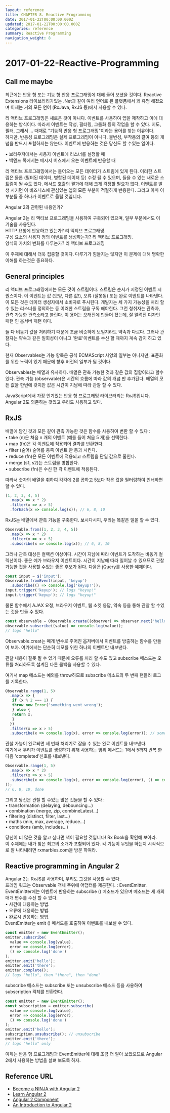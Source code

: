 ```yaml
---
layout: reference
title: CHAPTER 8. Reactive Programming
date: 2017-01-22T00:00:00.000Z
updated: 2017-01-22T00:00:00.000Z
categories: reference
summary: Reactive Programming
navigation_weight: 8
---
```


# 2017-01-22-Reactive-Programming

## Call me maybe

최근에는 반응 형 또는 기능 형 반응 프로그래밍에 대해 들어 보셨을 것이다. Reactive Extensions 라이브러리가있는 .Net과 같이 여러 언어로 된 플랫폼에서 꽤 유명 해졌으며 이제는 거의 모든 언어 \(RxJava, RxJS 등\)에서 사용할 수 있다.

리 액티브 프로그래밍은 새로운 것이 아니다. 이벤트를 사용하여 앱을 제작하고 이에 대응하는 방식이다. 따라서 이벤트는 작성, 필터링, 그룹화 등의 작업을 할 수 있다. 지도, 필터, 그래서 ... 때때로 "기능적 반응 형 프로그래밍"이라는 용어를 찾는 이유이다.  
하지만, 반응성 프로그래밍은 실제 프로그래밍이 아니다. 불변성, 부작용의 결여 등의 개념을 반드시 포함하지는 않는다. 이벤트에 반응하는 것은 당신도 할 수있는 일이다.  
  


• 브라우저에서는 사용자 이벤트에 리스너를 설정할 때  
 • 백엔드 쪽에서는 메시지 버스에서 오는 이벤트에 반응할 때  


리 액티브 프로그래밍에서는 들어오는 모든 데이터가 스트림에 있게 된다. 이러한 스트림은 물론 \(필터된 데이터, 병합된 데이터 등\) 수정 될 수 있으며, 들을 수 있는 새로운 스트림이 될 수도 있다. 메서드 호출의 결과에 대해 크게 걱정할 필요가 없다. 이벤트를 발생 시키면 이 비즈니스에 관심있는 앱의 모든 부분이 적절하게 반응한다. 그리고 아마 이 부분들 중 하나가 이벤트로 올릴 것입니다.  
  


Angular 2와 관련된 내용인가?  


Angular 2는 리 액티브 프로그래밍을 사용하여 구축되어 있으며, 일부 부분에서도 이 기술을 사용된다.  
 HTTP 요청에 반응하고 있는가? 리 액티브 프로그래밍.   
 구성 요소의 사용자 정의 이벤트를 생성하는가? 리 액티브 프로그래밍.   
 양식의 가치의 변화를 다루는가? 리 액티브 프로그래밍  
  


이 주제에 대해서 더욱 집중할 것이다. 다루기가 힘들지는 않지만 이 문제에 대해 명확한 이해를 하는것은 중요하다.

## General principles

리 액티브 프로그래밍에서는 모든 것이 스트림이다. 스트림은 순서가 지정된 이벤트 시퀀스이다. 이 이벤트는 값 \(모양, 다른 값!\), 오류 \(잘못됨\) 또는 완료 이벤트를 나타낸다. 이 모든 것은 데이터 생성자에서 소비자로 푸시된다. 개발자는 세 가지 가능성을 처리 할 수 있는 리스너를 정의하는 등 이러한 스트림을 구독 해야한다. 그런 청취자는 관측자, 관측 가능한 관측소라고 불린다. 이 용어는 오래전에 만들어 졌는데, 잘 알려진 디자인 패턴 인 옵서버 패턴 이다.  
  


둘 다 비동기 값을 처리하기 때문에 조금 비슷하게 보일지라도 약속과 다르다. 그러나 관찰자는 약속과 같은 일회성이 아니고 '완료'이벤트를 수신 할 때까지 계속 감지 하고 있다.  
  


현재 Observables는 가능 항목은 공식 ECMAScript 사양의 일부는 아니지만, 표준화를 위한 노력이 있기 때문에 향후 버전의 일부가 될 것이다.  


Observables는 배열과 유사하다. 배열은 관측 가능한 것과 같은 값의 집합이라고 할수 있다. 관측 가능 \(observable\)은 시간의 흐름에 따라 값의 개념 만 추가된다. 배열의 모든 값을 한번에 갖지만 값은 시간이 지남에 따라 관찰 할 수 있다.

JavaScript에서 가장 인기있는 반응 형 프로그래밍 라이브러리는 RxJS입니다. Angular 2도 의존하는 것있고 우리도 사용하고 있다.

## RxJS

배열에 담긴 것과 모든 같이 관측 가능한 것은 함수를 사용하여 변환 할 수 있다 :  
 • take \(n\)은 처음 n 개의 이벤트 \(예를 들어 처음 5 개\)을 선택한다.  
 • map \(fn\)은 각 이벤트에 적용되어 결과를 반환한다.  
 • filter \(술어\) 술어를 충족 이벤트 만 통과 시킨다.  
 • reduce \(fn\)은 모든 이벤트에 적용되고 스트림을 단일 값으로 줄인다.  
 • merge \(s1, s2\)는 스트림을 병합한다.  
 • subscribe \(fn\)은 수신 한 각 이벤트에 적용된다.  


따라서 숫자의 배열을 취하여 각각에 2를 곱하고 5보다 작은 값을 필터링하여 인쇄하면 할 수 있다.

```javascript
[1, 2, 3, 4, 5]
  .map(x => x * 2)
  .filter(x => x > 5)
  .forEach(x => console.log(x)); // 6, 8, 10
```

RxJS는 배열에서 관측 가능을 구축한다. 보시다시피, 우리는 똑같은 일을 할 수 있다.

```javascript
Observable.from([1, 2, 3, 4, 5])
  .map(x => x * 2)
  .filter(x => x > 5)
  .subscribe(x => console.log(x)); // 6, 8, 10
```

그러나 관측 대상은 컬렉션 이상이다. 시간이 지남에 따라 이벤트가 도착하는 비동기 컬렉션이다. 좋은 예가 브라우저 이벤트이다. 시간이 지남에 따라 일어날 수 있으므로 관찰 가능한 것을 사용할 수있는 좋은 후보가 된다. 다음은 jQuery를 사용한 예제이다.

```javascript
const input = $('input');
Observable.fromEvent(input, 'keyup')
  .subscribe(() => console.log('keyup!'));
input.trigger('keyup'); // logs "keyup!"
input.trigger('keyup'); // logs "keyup!"
```

물론 함수에서 AJAX 요청, 브라우저 이벤트, 웹 소켓 응답, 약속 등을 통해 관찰 할 수있는 것을 만들 수 있다.

```javascript
const observable = Observable.create((observer) => observer.next('hello'));
observable.subscribe((value) => console.log(value));
// logs "hello"
```

Observable.creat는 매개 변수로 주어진 옵저버에서 이벤트를 방출하는 함수를 만들어 보자. 여기에서는 단순히 데모를 위한 하나의 이벤트만 내보낸다.  


관찰 내용이 잘못 될 수 있기 때문에 오류를 처리 할 수도 있고 subscribe 메소드는 오류를 처리하도록 설계된 다른 콜백을 사용할 수 있다.  


여기서 map 메소드는 예외를 throw하므로 subscribe 메소드의 두 번째 핸들러 로그를 기록한다.  


```javascript
Observable.range(1, 5)
  .map(x => {
   if (x % 2 === 1) {
   throw new Error('something went wrong');
   } else {
   return x;
   }
  })
  .filter(x => x > 5)
  .subscribe(x => console.log(x), error => console.log(error)); // something went wrong
```

관찰 가능이 완료되면 세 번째 처리기로 잡을 수 있는 완료 이벤트를 내보낸다.  
 여기에서 우리가 이벤트를 생성하기 위해 사용하는 범위 메서드는 1에서 5까지 반복 한 다음 'completed'신호를 내보낸다.  


```javascript
Observable.range(1, 5)
  .map(x => x * 2)
  .filter(x => x > 5)
  .subscribe(x => console.log(x), error => console.log(error), () => console.log('done'
));
// 6, 8, 10, done
```

그리고 당신은 관찰 할 수있는 많은 것들을 할 수 있다 :  
 • transformation \(delaying, debouncing…\)  
 • combination \(merge, zip, combineLatest…\)  
 • filtering \(distinct, filter, last…\)  
 • maths \(min, max, average, reduce…\)  
 • conditions \(amb, includes…\)  


당신이 더 많은 것을 알고 싶다면 책이 필요할 것입니다! Rx Book을 확인해 보아라.  
 이 주제에는 내가 찾은 최고의 소개가 포함되어 있다. 각 기능이 무엇을 하는지 시각적으로 잘 나타내려면 rxmarbles.com을 방문 하여라.  


## Reactive programming in Angular 2

Angular 2는 RxJS를 사용하며, 우리도 그것을 사용할 수 있다.   
 프레임 워크는 Observable 객체 주위에 어댑터를 제공한다. : EventEmitter. EventEmitter에는 이벤트에 반응하는 subscribe \(\) 메소드가 있으며 메소드는 세 개의 매개 변수를 수신 할 수 있다.  
 • 사건에 대응하는 방법.  
 • 오류에 대응하는 방법.  
 • 완료시 반응하는 방법.  
 EventEmitter는 emit \(\) 메서드를 호출하여 이벤트를 내보낼 수 있다.  


```javascript
const emitter = new EventEmitter();
emitter.subscribe(
  value => console.log(value),
  error => console.log(error),
  () => console.log('done')
);
emitter.emit('hello');
emitter.emit('there');
emitter.complete();
// logs "hello", then "there", then "done"
```

subscribe 메소드는 subscribe 또는 unsubscribe 메소드 등을 사용하여 subscription 객체를 반환한다.

```javascript
const emitter = new EventEmitter();
const subscription = emitter.subscribe(
  value => console.log(value),
  error => console.log(error),
  () => console.log('done')
);
emitter.emit('hello');
subscription.unsubscribe(); // unsubscribe
emitter.emit('there');
// logs "hello" only
```

이제는 반응 형 프로그래밍과 EventEmitter에 대해 조금 더 알아 보았으므로 Angular 2에서 사용하는 방법을 살펴 보도록 하자.

## Reference URL

* [Become a NINJA with Angular 2](https://books.ninja-squad.com/public/samples/Become_a_ninja_with_Angular2_sample.pdf)
* [Learn Angular 2](http://learnangular2.com/)
* [Angular 2 Component](https://www.tutorialspoint.com/angular2/)
* [An Introduction to Angular 2](http://angular-tips.com/blog/2015/05/an-introduction-to-angular-2/)

